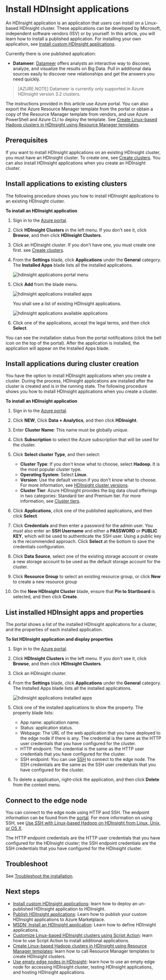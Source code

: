<!-- not suitable for Mooncake -->

<properties
    pageTitle="Install Hadoop applications on HDInsight | Azure"
    description="Learn how to install HDInsight applications on HDInsight applications."
    services="hdinsight"
    documentationcenter=""
    author="mumian"
    manager="jhubbard"
    editor="cgronlun"
    tags="azure-portal" />
<tags
    ms.assetid="eaf5904d-41e2-4a5f-8bec-9dde069039c2"
    ms.service="hdinsight"
    ms.devlang="na"
    ms.topic="hero-article"
    ms.tgt_pltfrm="na"
    ms.workload="big-data"
    ms.date="09/14/2016"
    wacn.date=""
    ms.author="jgao" />

# Install HDInsight applications
An HDInsight application is an application that users can install on a Linux-based HDInsight cluster. These applications can be developed by Microsoft, independent software vendors (ISV) or by yourself. In this article, you will learn how to install a published application. For installing your own application, see [Install custom HDInsight applications](/documentation/articles/hdinsight-apps-install-custom-applications/). 

Currently there is one published application:

* **Datameer**: [Datameer](http://www.datameer.com/documentation/display/DAS50/Home?ls=Partners&lsd=Microsoft&c=Partners&cd=Microsoft) offers analysts an interactive way to discover, analyze, and visualize the results on Big Data. Pull in additional data sources easily to discover new relationships and get the answers you need quickly.

> [AZURE.NOTE]
> Datameer is currently only supported in Azure HDInsight version 3.2 clusters.
> 
> 

The instructions provided in this article use Azure portal. You can also export the Azure Resource Manager template from the portal or obtain a copy of the Resource Manager template from vendors, and use Azure PowerShell and Azure CLI to deploy the template.  See [Create Linux-based Hadoop clusters in HDInsight using Resource Manager templates](/documentation/articles/hdinsight-hadoop-create-linux-clusters-arm-templates/).

## Prerequisites
If you want to install HDInsight applications on an existing HDInsight cluster, you must have an HDInsight cluster. To create one, see [Create clusters](/documentation/articles/hdinsight-hadoop-tutorial-get-started-windows-v1/#create-cluster). You can also install HDInsight applications when you create an HDInsight cluster.

## Install applications to existing clusters
The following procedure shows you how to install HDInsight applications to an existing HDInsight cluster.

**To install an HDInsight application**

1. Sign in to the [Azure portal](https://portal.azure.cn).
2. Click **HDInsight Clusters** in the left menu.  If you don't see it, click **Browse**, and then click **HDInsight Clusters**.
3. Click an HDInsight cluster.  If you don't have one, you must create one first.  see [Create clusters](/documentation/articles/hdinsight-hadoop-tutorial-get-started-windows-v1/#create-cluster).
4. From the **Settings** blade, click **Applications** under the **General** category. The **Installed Apps** blade lists all the installed applications. 
   
    ![hdinsight applications portal menu](./media/hdinsight-apps-install-applications/hdinsight-apps-portal-menu.png)
5. Click **Add** from the blade menu. 
   
    ![hdinsight applications installed apps](./media/hdinsight-apps-install-applications/hdinsight-apps-installed-apps.png)
   
    You shall see a list of existing HDInsight applications.
   
    ![hdinsight applications available applications](./media/hdinsight-apps-install-applications/hdinsight-apps-list.png)
6. Click one of the applications, accept the legal terms, and then click **Select**.

You can see the installation status from the portal notifications (click the bell icon on the top of the portal). After the application is installed, the application will appear on the Installed Apps blade.

## Install applications during cluster creation
You have the option to install HDInsight applications when you create a cluster. During the process, HDInsight applications are installed after the cluster is created and is in the running state. The following procedure shows you how to install HDInsight applications when you create a cluster.

**To install an HDInsight application**

1. Sign in to the [Azure  portal](https://portal.azure.cn).
2. Click **NEW**, Click **Data + Analytics**, and then click **HDInsight**.
3. Enter **Cluster Name**: This name must be globally unique.
4. Click **Subscription** to select the Azure subscription that will be used for the cluster.
5. Click **Select cluster Type**, and then select:
   
   * **Cluster Type**: If you don't know what to choose, select **Hadoop**. It is the most popular cluster type.
   * **Operating System**: Select **Linux**.
   * **Version**: Use the default version if you don't know what to choose. For more information, see [HDInsight cluster versions](/documentation/articles/hdinsight-component-versioning-v1/).
   * **Cluster Tier**: Azure HDInsight provides the big data cloud offerings in two categories: Standard tier and Premium tier. For more information, see [Cluster tiers](/documentation/articles/hdinsight-provision-clusters-v1/#cluster-tiers).
6. Click **Applications**, click one of the published applications, and then click **Select**.
7. Click **Credentials** and then enter a password for the admin user. You must also enter an **SSH Username** and either a **PASSWORD** or **PUBLIC KEY**, which will be used to authenticate the SSH user. Using a public key is the recommended approach. Click **Select** at the bottom to save the credentials configuration.
8. Click **Data Source**, select one of the existing storage account or create a new storage account to be used as the default storage account for the cluster.
9. Click **Resource Group** to select an existing resource group, or click **New** to create a new resource group
10. On the **New HDInsight Cluster** blade, ensure that **Pin to Startboard** is selected, and then click **Create**. 

## List installed HDInsight apps and properties
The portal shows a list of the installed HDInsight applications for a cluster, and the properties of each installed application.

**To list HDInsight application and display properties**

1. Sign in to the [Azure portal](https://portal.azure.cn).
2. Click **HDInsight Clusters** in the left menu.  If you don't see it, click **Browse**, and then click **HDInsight Clusters**.
3. Click an HDInsight cluster.
4. From the **Settings** blade, click **Applications** under the **General** category. The Installed Apps blade lists all the installed applications. 
   
    ![hdinsight applications installed apps](./media/hdinsight-apps-install-applications/hdinsight-apps-installed-apps-with-apps.png)
5. Click one of the installed applications to show the property. The property blade lists:
   
   * App name: application name.
   * Status: application status. 
   * Webpage: The URL of the web application that you have deployed to the edge node if there is any. The credential is the same as the HTTP user credentials that you have configured for the cluster.
   * HTTP endpoint: The credential is the same as the HTTP user credentials that you have configured for the cluster. 
   * SSH endpoint: You can use [SSH](/documentation/articles/hdinsight-hadoop-linux-use-ssh-unix/) to connect to the edge node. The SSH credentials are the same as the SSH user credentials that you have configured for the cluster.
6. To delete a application, right-click the application, and then click **Delete** from the context menu.

## Connect to the edge node
You can connect to the edge node using HTTP and SSH. The endpoint information can be found from the [portal](#list-installed-hdinsight-apps-and-properties). For more information on using SSH, see [Use SSH with Linux-based Hadoop on HDInsight from Linux, Unix, or OS X](/documentation/articles/hdinsight-hadoop-linux-use-ssh-unix/). 

The HTTP endpoint credentials are the HTTP user credentials that you have configured for the HDInsight cluster; the SSH endpoint credentials are the SSH credentials that you have configured for the HDInsight cluster.

## Troubleshoot
See [Troubleshoot the installation](/documentation/articles/hdinsight-apps-install-custom-applications/#troubleshoot-the-installation).

## Next steps
* [Install custom HDInsight applications](/documentation/articles/hdinsight-apps-install-custom-applications/): learn how to deploy an un-published HDInsight application to HDInsight.
* [Publish HDInsight applications](/documentation/articles/hdinsight-apps-publish-applications/): Learn how to publish your custom HDInsight applications to Azure Marketplace.
* [MSDN: Install an HDInsight application](https://msdn.microsoft.com/zh-cn/library/mt706515.aspx): Learn how to define HDInsight applications.
* [Customize Linux-based HDInsight clusters using Script Action](/documentation/articles/hdinsight-hadoop-customize-cluster-v1/): learn how to use Script Action to install additional applications.
* [Create Linux-based Hadoop clusters in HDInsight using Resource Manager templates](/documentation/articles/hdinsight-hadoop-create-linux-clusters-arm-templates/): learn how to call Resource Manager templates to create HDInsight clusters.
* [Use empty edge nodes in HDInsight](/documentation/articles/hdinsight-apps-use-edge-node/): learn how to use an empty edge node for accessing HDInsight cluster, testing HDInsight applications, and hosting HDInsight applications.

